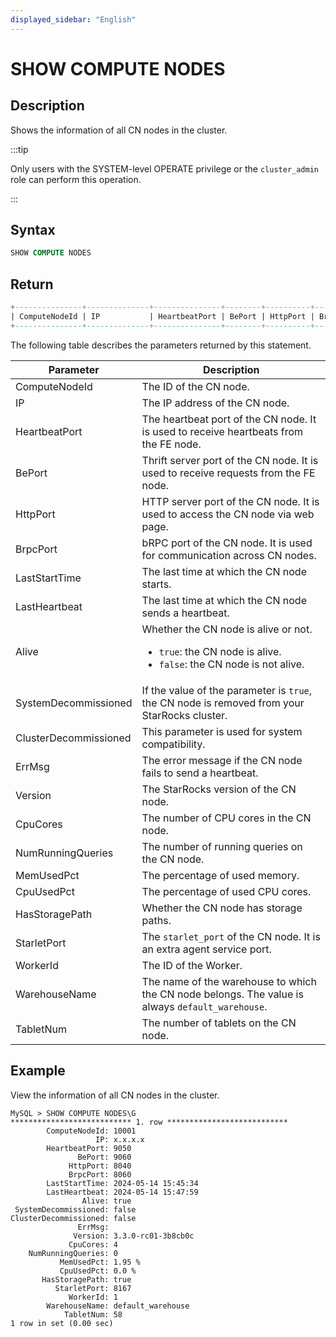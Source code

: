 ```yaml
---
displayed_sidebar: "English"
---
```


# SHOW COMPUTE NODES

## Description

Shows the information of all CN nodes in the cluster.

:::tip

Only users with the SYSTEM-level OPERATE privilege or the `cluster_admin` role can perform this operation.

:::

## Syntax

```SQL
SHOW COMPUTE NODES
```

## Return

```SQL
+---------------+--------------+---------------+--------+----------+----------+---------------------+---------------------+-------+----------------------+-----------------------+--------+--------------------+----------+-------------------+------------+------------+----------------+-------------+----------+-------------------+-----------+
| ComputeNodeId | IP           | HeartbeatPort | BePort | HttpPort | BrpcPort | LastStartTime       | LastHeartbeat       | Alive | SystemDecommissioned | ClusterDecommissioned | ErrMsg | Version            | CpuCores | NumRunningQueries | MemUsedPct | CpuUsedPct | HasStoragePath | StarletPort | WorkerId | WarehouseName     | TabletNum |
+---------------+--------------+---------------+--------+----------+----------+---------------------+---------------------+-------+----------------------+-----------------------+--------+--------------------+----------+-------------------+------------+------------+----------------+-------------+----------+-------------------+-----------+
```

The following table describes the parameters returned by this statement.

| **Parameter**        | **Description**                                                   |
| -------------------- | ----------------------------------------------------------------- |
| ComputeNodeId        | The ID of the CN node.                                            |
| IP                   | The IP address of the CN node.                                    |
| HeartbeatPort        | The heartbeat port of the CN node. It is used to receive heartbeats from the FE node. |
| BePort               | Thrift server port of the CN node. It is used to receive requests from the FE node. |
| HttpPort             | HTTP server port of the CN node. It is used to access the CN node via web page. |
| BrpcPort             | bRPC port of the CN node. It is used for communication across CN nodes. |
| LastStartTime        | The last time at which the CN node starts.                        |
| LastHeartbeat        | The last time at which the CN node sends a heartbeat.             |
| Alive                | Whether the CN node is alive or not.<ul><li>`true`: the CN node is alive.</li><li>`false`: the CN node is not alive. </li></ul> |
| SystemDecommissioned | If the value of the parameter is `true`, the CN node is removed from your StarRocks cluster. |
| ClusterDecommissioned | This parameter is used for system compatibility.                 |
| ErrMsg               | The error message if the CN node fails to send a heartbeat.       |
| Version              | The StarRocks version of the CN node.                             |
| CpuCores             | The number of CPU cores in the CN node.                           |
| NumRunningQueries    | The number of running queries on the CN node.                     |
| MemUsedPct           | The percentage of used memory.                                    |
| CpuUsedPct           | The percentage of used CPU cores.                                 |
| HasStoragePath       | Whether the CN node has storage paths.                            |
| StarletPort          | The `starlet_port` of the CN node. It is an extra agent service port. |
| WorkerId             | The ID of the Worker.                                             |
| WarehouseName        | The name of the warehouse to which the CN node belongs. The value is always `default_warehouse`. |
| TabletNum            | The number of tablets on the CN node.                             |

## Example

View the information of all CN nodes in the cluster.

```Plain
MySQL > SHOW COMPUTE NODES\G
*************************** 1. row ***************************
        ComputeNodeId: 10001
                   IP: x.x.x.x
        HeartbeatPort: 9050
               BePort: 9060
             HttpPort: 8040
             BrpcPort: 8060
        LastStartTime: 2024-05-14 15:45:34
        LastHeartbeat: 2024-05-14 15:47:59
                Alive: true
 SystemDecommissioned: false
ClusterDecommissioned: false
               ErrMsg: 
              Version: 3.3.0-rc01-3b8cb0c
             CpuCores: 4
    NumRunningQueries: 0
           MemUsedPct: 1.95 %
           CpuUsedPct: 0.0 %
       HasStoragePath: true
          StarletPort: 8167
             WorkerId: 1
        WarehouseName: default_warehouse
            TabletNum: 58
1 row in set (0.00 sec)
```
